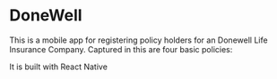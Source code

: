 # DoneWell
This is a mobile app for registering policy holders for an Donewell Life Insurance Company. Captured in this are four basic policies:
 
It is built with React Native 
